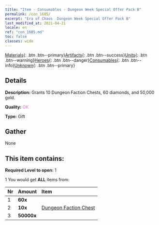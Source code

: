 ```yaml
---
title: "Item - Consumables - Dungeon Week Special Offer Pack B"
permalink: /con_1685/
excerpt: "Era of Chaos  Dungeon Week Special Offer Pack B"
last_modified_at: 2021-04-21
locale: en
ref: "con_1685.md"
toc: false
classes: wide
---
```

 [Materials](/Items/){: .btn .btn--primary}[Artifacts](/Items/Artifacts/){: .btn .btn--success}[Units](/Items/Units/){: .btn .btn--warning}[Heroes](/Items/Heroes/){: .btn .btn--danger}[Consumables](/Items/Consumables/){: .btn .btn--info}[Unknown](/Items/Unknown/){: .btn .btn--primary}

## Details
 **Description:** Grants 10 Dungeon Faction Chests, 60 diamonds, and 50,000 gold.

 **Quality:** <span style="color: #DA70D6">OK</span>

 **Type:** Gift

## Gather

  None

## This item contains:

 **Required Level to open:** 1

 1 You would get **ALL** items  from:

  | Nr | Amount |     Item    |
  |:---|:-------|:------------|
  | 1 |  **60x** | <i class="fas fa-gem"/> |  | 
  | 2 |  **10x** | [Dungeon Faction Chest](/Items/con_1276/) |  | 
  | 3 |  **50000x** | <i class="fas fa-coins"/> |  | 
